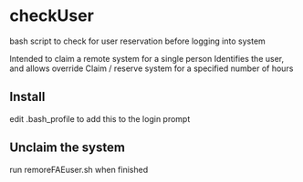 # checkUser
bash script to check for user reservation before logging into system

Intended to claim a remote system for a single person
Identifies the user, and allows override
Claim / reserve system for a specified number of hours


## Install
edit .bash_profile to add this to the login prompt

## Unclaim the system
run remoreFAEuser.sh when finished
